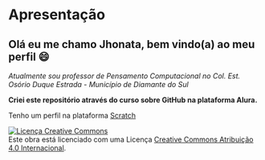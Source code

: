 # Apresentação
## Olá eu me chamo Jhonata, bem vindo(a) ao meu perfil 😄

_Atualmente sou professor de Pensamento Computacional no Col. Est. Osório Duque Estrada - Município de Diamante do Sul_ 

**Criei este repositório através do curso sobre GitHub na plataforma Alura.**

Tenho um perfil na plataforma [Scratch](https://scratch.mit.edu/)


<a rel="license" href="http://creativecommons.org/licenses/by/4.0/"><img alt="Licença Creative Commons" style="border-width:0" src="https://i.creativecommons.org/l/by/4.0/88x31.png" /></a><br />Este obra está licenciado com uma Licença <a rel="license" href="http://creativecommons.org/licenses/by/4.0/">Creative Commons Atribuição 4.0 Internacional</a>.
